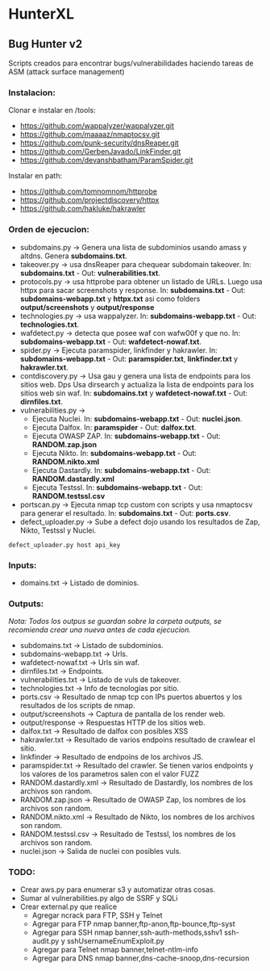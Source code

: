 # HunterXL
## Bug Hunter v2

Scripts creados para encontrar bugs/vulnerabilidades haciendo tareas de ASM (attack surface management)

### Instalacion:

Clonar e instalar en /tools: 
* https://github.com/wappalyzer/wappalyzer.git 
* https://github.com/maaaaz/nmaptocsv.git 
* https://github.com/punk-security/dnsReaper.git
* https://github.com/GerbenJavado/LinkFinder.git
* https://github.com/devanshbatham/ParamSpider.git

Instalar en path:
* https://github.com/tomnomnom/httprobe
* https://github.com/projectdiscovery/httpx
* https://github.com/hakluke/hakrawler

### Orden de ejecucion:
* subdomains.py -> Genera una lista de subdominios usando amass y altdns. Genera **subdomains.txt**.
* takeover.py -> usa dnsReaper para chequear subdomain takeover. In: **subdomains.txt** - Out: **vulnerabilities.txt**.
* protocols.py -> usa httprobe para obtener un listado de URLs. Luego usa httpx para sacar screenshots y response. In: **subdomains.txt** - Out: **subdomains-webapp.txt** y **httpx.txt** asi como folders **output/screenshots** y **output/response**
* technologies.py -> usa wappalyzer. In: **subdomains-webapp.txt** - Out: **technologies.txt**.
* wafdetect.py -> detecta que posee waf con wafw00f y que no. In: **subdomains-webapp.txt** - Out: **wafdetect-nowaf.txt**.
* spider.py -> Ejecuta paramspider, linkfinder y hakrawler. In: **subdomains-webapp.txt** - Out: **paramspider.txt**, **linkfinder.txt** y **hakrawler.txt**.
* contdiscovery.py -> Usa gau y genera una lista de endpoints para los sitios web. Dps Usa dirsearch y actualiza la lista de endpoints para los sitios web sin waf. In: **subdomains.txt** y **wafdetect-nowaf.txt** - Out: **dirnfiles.txt**.
* vulnerabilities.py ->
  * Ejecuta Nuclei. In: **subdomains-webapp.txt** - Out: **nuclei.json**.
  * Ejecuta Dalfox. In: **paramspider** - Out: **dalfox.txt**.
  * Ejecuta OWASP ZAP. In: **subdomains-webapp.txt** - Out: **RANDOM.zap.json**
  * Ejecuta Nikto. In: **subdomains-webapp.txt** - Out: **RANDOM.nikto.xml**
  * Ejecuta Dastardly. In: **subdomains-webapp.txt** - Out: **RANDOM.dastardly.xml**
  * Ejecuta Testssl. In: **subdomains-webapp.txt** - Out: **RANDOM.testssl.csv** 
* portscan.py -> Ejecuta nmap tcp custom con scripts y usa nmaptocsv para generar el resultado. In: **subdomains.txt** - Out: **ports.csv**.
* defect_uploader.py -> Sube a defect dojo usando los resultados de Zap, Nikto, Testssl y Nuclei. 
```
defect_uploader.py host api_key
```

### Inputs:
* domains.txt -> Listado de dominios.

### Outputs:
*Nota: Todos los outpus se guardan sobre la carpeta outputs, se recomienda crear una nueva antes de cada ejecucion.*
* subdomains.txt -> Listado de subdominios.
* subdomains-webapp.txt -> Urls.
* wafdetect-nowaf.txt -> Urls sin waf.
* dirnfiles.txt -> Endpoints.
* vulnerabilities.txt -> Listado de vuls de takeover.
* technologies.txt -> Info de tecnologias por sitio.
* ports.csv -> Resultado de nmap tcp con IPs puertos abuertos y los resultados de los scripts de nmap.
* output/screenshots ->  Captura de pantalla de los render web.
* output/response -> Respuestas HTTP de los sitios web.
* dalfox.txt -> Resultado de dalfox con posibles XSS
* hakrawler.txt -> Resultado de varios endpoins resultado de crawlear el sitio.
* linkfinder -> Resultado de endpoins de los archivos JS.
* paramspider.txt -> Resultado del crawler. Se tienen varios endpoints y los valores de los parametros salen con el valor FUZZ
* RANDOM.dastardly.xml -> Resultado de Dastardly, los nombres de los archivos son random.
* RANDOM.zap.json -> Resultado de OWASP Zap, los nombres de los archivos son random.
* RANDOM.nikto.xml -> Resultado de Nikto, los nombres de los archivos son random.
* RANDOM.testssl.csv -> Resultado de Testssl, los nombres de los archivos son random.
* nuclei.json -> Salida de nuclei con posibles vuls.

### TODO:
* Crear aws.py para enumerar s3 y automatizar otras cosas.
* Sumar al vulnerabilities.py algo de SSRF y SQLi
* Crear external.py que realice
   * Agregar ncrack para FTP, SSH y Telnet
   * Agregar para FTP nmap banner,ftp-anon,ftp-bounce,ftp-syst
   * Agregar para SSH nmap banner,ssh-auth-methods,sshv1 ssh-audit.py y sshUsernameEnumExploit.py
   * Agregar para Telnet nmap banner,telnet-ntlm-info
   * Agregar para DNS nmap banner,dns-cache-snoop,dns-recursion
